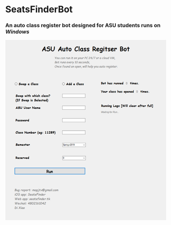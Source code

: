# SeatsFinderBot
### An auto class register bot designed for ASU students runs on ***_Windows_*** 
![Screen Shot 2018-11-12 at 5.31.50 A](botimage.png)
